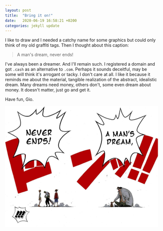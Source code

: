 ```yaml
---
layout: post
title:  "Bring it on!"
date:   2020-06-19 16:58:21 +0200
categories: jekyll update
---
```


I like to draw and I needed a catchy name for some graphics but could only think of my old graffiti tags.
Then I thought about this caption:

> A man's dream, never ends!

I've always been a dreamer. And I'll remain such.
I registered a domain and got `.cash` as an alternative to `.com`.
Perhaps it sounds deceitful, may be some will think it's arrogant or tacky. I don't care at all. I like it because it reminds me about the material, tangible realization of the abstract, idealistic dream. Many dreams need money, others don't, some even dream about money. It doesn't matter, just go and get it.

Have fun, Gio.


![Blackbeard](/assets/blackbeard.jpeg)

